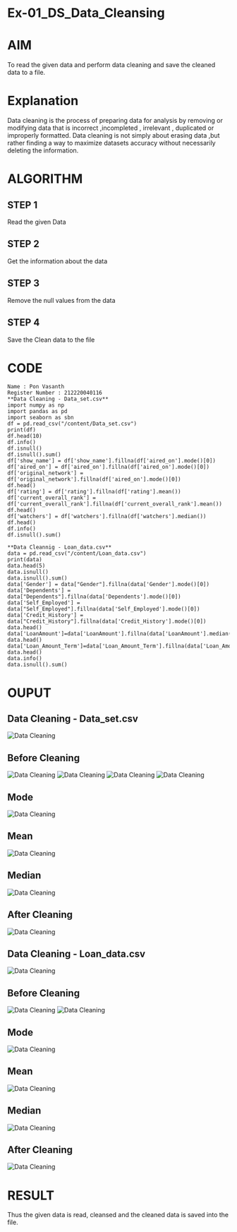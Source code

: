# Ex-01_DS_Data_Cleansing
# AIM
To read the given data and perform data cleaning and save the cleaned data to a file.

# Explanation
Data cleaning is the process of preparing data for analysis by removing or modifying data that is incorrect ,incompleted , irrelevant , duplicated or improperly formatted. Data cleaning is not simply about erasing data ,but rather finding a way to maximize datasets accuracy without necessarily deleting the information.

# ALGORITHM
## STEP 1
Read the given Data

## STEP 2
Get the information about the data

## STEP 3
Remove the null values from the data

## STEP 4
Save the Clean data to the file

# CODE
~~~
Name : Pon Vasanth
Register Number : 212220040116
**Data Cleaning - Data_set.csv**
import numpy as np
import pandas as pd
import seaborn as sbn
df = pd.read_csv("/content/Data_set.csv")
print(df)
df.head(10)
df.info()
df.isnull()
df.isnull().sum()
df['show_name'] = df['show_name'].fillna(df['aired_on'].mode()[0])
df['aired_on'] = df['aired_on'].fillna(df['aired_on'].mode()[0])
df['original_network'] = df['original_network'].fillna(df['aired_on'].mode()[0])
df.head()
df['rating'] = df['rating'].fillna(df['rating'].mean())
df['current_overall_rank'] = df['current_overall_rank'].fillna(df['current_overall_rank'].mean())
df.head()
df['watchers'] = df['watchers'].fillna(df['watchers'].median())
df.head()
df.info()
df.isnull().sum()

**Data Cleannig - Loan_data.csv**
data = pd.read_csv("/content/Loan_data.csv")
print(data)
data.head(5)
data.isnull()
data.isnull().sum()
data['Gender'] = data["Gender"].fillna(data['Gender'].mode()[0])
data['Dependents'] = data["Dependents"].fillna(data['Dependents'].mode()[0])
data['Self_Employed'] = data["Self_Employed"].fillna(data['Self_Employed'].mode()[0])
data['Credit_History'] = data["Credit_History"].fillna(data['Credit_History'].mode()[0])
data.head()
data['LoanAmount']=data['LoanAmount'].fillna(data['LoanAmount'].median())
data.head()
data['Loan_Amount_Term']=data['Loan_Amount_Term'].fillna(data['Loan_Amount_Term'].mean())
data.head()
data.info()
data.isnull().sum()

~~~
# OUPUT
## Data Cleaning - Data_set.csv
![Data Cleaning](https://github.com/Vasanth2003/Ex-01-Data-Cleaning/blob/main/Read.png)

## Before Cleaning
![Data Cleaning](https://github.com/Vasanth2003/Ex-01-Data-Cleaning/blob/main/Before%20Cleaning%20(2).png)
![Data Cleaning](https://github.com/Vasanth2003/Ex-01-Data-Cleaning/blob/main/Before%20Cleaning%20(3).png)
![Data Cleaning](https://github.com/Vasanth2003/Ex-01-Data-Cleaning/blob/main/Before%20Cleaning%20(4).png)
![Data Cleaning](https://github.com/Vasanth2003/Ex-01-Data-Cleaning/blob/main/Before%20Cleaning%20(5).png)

## Mode
![Data Cleaning](https://github.com/Vasanth2003/Ex-01-Data-Cleaning/blob/main/Mode.png)

## Mean
![Data Cleaning](https://github.com/Vasanth2003/Ex-01-Data-Cleaning/blob/main/Mean'.png)

## Median
![Data Cleaning](https://github.com/Vasanth2003/Ex-01-Data-Cleaning/blob/main/Median.png)

## After Cleaning
![Data Cleaning](https://github.com/Vasanth2003/Ex-01-Data-Cleaning/blob/main/After%20Cleaning.png)

## Data Cleaning - Loan_data.csv
![Data Cleaning](https://github.com/Vasanth2003/Ex-01-Data-Cleaning/blob/main/image1.png)

## Before Cleaning
![Data Cleaning](https://github.com/Vasanth2003/Ex-01-Data-Cleaning/blob/main/image2.pngg)
![Data Cleaning](https://github.com/Vasanth2003/Ex-01-Data-Cleaning/blob/main/image3.png)

## Mode
![Data Cleaning](https://github.com/Vasanth2003/Ex-01-Data-Cleaning/blob/main/mode2.png)

## Mean
![Data Cleaning](https://github.com/Vasanth2003/Ex-01-Data-Cleaning/blob/main/mean2.png)

## Median
![Data Cleaning](https://github.com/Vasanth2003/Ex-01-Data-Cleaning/blob/main/median2.png)

## After Cleaning
![Data Cleaning](https://github.com/Vasanth2003/Ex-01-Data-Cleaning/blob/main/image4.png)


# RESULT
Thus the given data is read, cleansed and the cleaned data is saved into the file.
